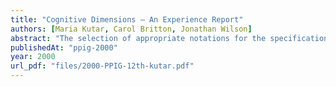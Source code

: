 ```yaml
---
title: "Cognitive Dimensions – An Experience Report"
authors: [Maria Kutar, Carol Britton, Jonathan Wilson]
abstract: "The selection of appropriate notations for the specification of interactive systems is an important factor in successful system development. This creates a need for evaluation techniques which allow us to assess a notation’s suitability for use in a particular setting. The cognitive dimensions framework provides an analytical tool for the evaluation of information artefacts, including specification languages. This paper presents our research into the evaluation of a real-time temporal logic, TRIO¹ using the cognitive dimensions framework. We show the results of the cognitive dimensions analysis, and discuss our experience of using the framework. The research suggests that the framework may be used not only to create a usability profile for a notation, but can also assist with determining whether a notation has appropriate semantics for use in a particular situation."
publishedAt: "ppig-2000"
year: 2000
url_pdf: "files/2000-PPIG-12th-kutar.pdf"
---
```

